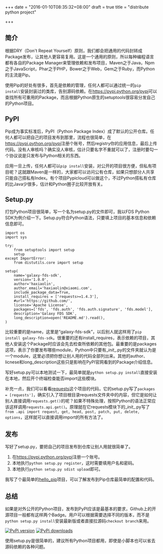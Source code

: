 +++
date = "2016-01-10T08:35:32+08:00"
draft = true
title = "distribute python project"

+++



## 简介

根据DRY（Don't Repeat Yourself）原则，我们都会把通用的代码封转成Package发布，让其他人更容易复用。这是一个通用的原则，所以每种编程语言都有各自的Package Manager来管理依赖和发布项目，Maven之于Java，Npm之于JavaScript，Phar之于PHP，Bower之于Web，Gem之于Ruby，而Python的主流是Pip。

使用Pip的好处有很多，首先是依赖的管理，任何人都可以通过统一的`pip install`安装封装过的类库，告别源码依赖。在<https://pypi.python.org/pypi>可以查找所有可重用的Package，而且根据Python原生的setuptools很容易分发自己的Python项目。

## PyPI

Pip成为事实标准后，PyPI（Python Package Index）成了默认的公开仓库。任何人都可以把自己的项目发布到那里，流程也很简单，在<https://pypi.python.org/pypi>注册个账号，然后registry你的应用信息，最后上传代码。没有人审核吗？确实没人审核，估计只要名字不重就可以了，注册时要勾一个协议说是只发布与Python相关的东西。

应用一旦上传，任何人都可以`pip install`安装，对公开的项目很方便，但私有项目呢？这就跟Maven是一样的，大家都可以访问公有仓库，如果只想部分人共享只能自己搭私有Index。有个项目Pypicloud可以做这个，不过Python搭私有仓库的比Java少很多，估计和Python圈子比较开放有关。

## Setup.py

打包Python项目很简单，写一个名为setup.py的文件即可，我以FDS Python SDK为例介绍一下。Setup.py符合Python语法，只要填上项目的基本信息和依赖信息即可。

```
import os
import sys

try:
    from setuptools import setup
    setup
except ImportError:
    from distutils.core import setup

setup(
    name='galaxy-fds-sdk',
    version='1.0.0',
    author='haxiaolin',
    author_email='haxiaolin@xiaomi.com',
    include_package_data=True,
    install_requires = ['requests>=1.4.3'],
    #url='https://github.com/',                                                                                                                                                                                     
    license='Apache License',
    packages=['fds', 'fds.auth', 'fds.auth.signature', 'fds.model'],
    description='Galaxy FDS SDK',
    long_description=open('README.md').read(),                                                       )
```

比较重要的是name，这里是“galaxy-fds-sdk”，以后别人就这样用了`pip install galaxy-fds-sdk`。很重要的还有install_requires，表示依赖的项目，其他人安装这个Package时应该会先去检查所依赖的其他包。最重要的是packages这项，表示了你要发布哪些module，Python中只要有\__init__.py的文件夹就认为是一个module，这里必须把你想让别人用的代码全部列出来。其他的author、licnese和long_description这些只是影响在PyPI官网看到的Package介绍信息。

写好setup.py可以本地测试一下，最简单就是`python setup.py install`直接安装在本地，然后开个终端检查能否import这些模块。

补充一点，我们可以看看[requests](https://github.com/kennethreitz/requests)这个项目的代码，它的setup.py写了`packages = [requests']`，确实引入了项目根目录requests文件夹中的内容，但它是如何让别人直接调用`requests.get()`的呢？如果不特殊处理，按照Python的语法正常应该这样调用`requests.api.get()`。原理就在它requests模块下的\__init__.py写了`from .api import request, get, head, post, patch, put, delete, options`，这样就可以直接调用import的所有方法了。

## 发布

写好了setup.py，要把自己的项目发布到仓库让别人用就很简单了。

1. 在<https://pypi.python.org/pypi>注册一个账号。
2. 本地执行`python setup.py register`，这时需要填用户名和密码。
3. 本地执行`python setup.py sdist upload`即可。

我写了个最简单的[hello_pip](https://github.com/tobegit3hub/hello_pip)项目，可以了解发布到Pip仓库最简单的配置和代码。

## 总结

如果是对外公开的Python项目，发布到PyPI应该是最基本的要求，Github上的开源项目一般都有这样两个Badge。用户可以根据需要选择不同的版本，而不是`python setup.py install`安装最新版或者直接拉源码`checkout branch`来用。

[![PyPi version](https://pypip.in/v/hello_pip/badge.png)](https://pypi.python.org/pypi/hello_pip) [![PyPi downloads](https://pypip.in/d/hello_pip/badge.png)](https://pypi.python.org/pypi/hello_pip)

使用setup.py是很简单的，建议所有Python项目都用，即使是小脚本也可以省去源码依赖的各种问题。